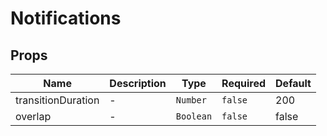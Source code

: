 # Notifications

## Props

<!-- @vuese:Notifications:props:start -->
|Name|Description|Type|Required|Default|
|---|---|---|---|---|
|transitionDuration|-|`Number`|`false`|200|
|overlap|-|`Boolean`|`false`|false|

<!-- @vuese:Notifications:props:end -->


